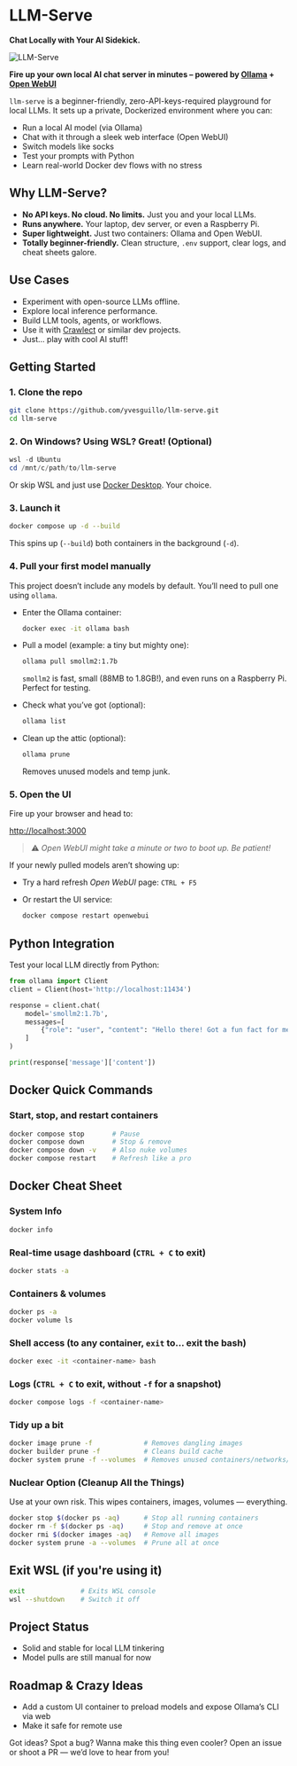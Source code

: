 # LLM-Serve

**Chat Locally with Your AI Sidekick.**

![LLM-Serve](images/llm-serve.avif)

**Fire up your own local AI chat server in minutes – powered by [Ollama](https://ollama.com/) + [Open WebUI](https://github.com/open-webui/open-webui)**

`llm-serve` is a beginner-friendly, zero-API-keys-required playground for local LLMs. It sets up a private, Dockerized environment where you can:

- Run a local AI model (via Ollama)
- Chat with it through a sleek web interface (Open WebUI)
- Switch models like socks
- Test your prompts with Python
- Learn real-world Docker dev flows with no stress

## Why LLM-Serve?

- **No API keys. No cloud. No limits.** Just you and your local LLMs.
- **Runs anywhere.** Your laptop, dev server, or even a Raspberry Pi.
- **Super lightweight.** Just two containers: Ollama and Open WebUI.
- **Totally beginner-friendly.** Clean structure, `.env` support, clear logs, and cheat sheets galore.

## Use Cases

- Experiment with open-source LLMs offline.
- Explore local inference performance.
- Build LLM tools, agents, or workflows.
- Use it with [Crawlect](https://github.com/yvesguillo/crawlect) or similar dev projects.
- Just… play with cool AI stuff!

## Getting Started

### 1. Clone the repo

```bash
git clone https://github.com/yvesguillo/llm-serve.git
cd llm-serve
```

### 2. On Windows? Using **WSL**? Great! (Optional)

```powershell
wsl -d Ubuntu
cd /mnt/c/path/to/llm-serve
```

Or skip WSL and just use [Docker Desktop](https://www.docker.com/products/docker-desktop). Your choice.

### 3. Launch it

```bash
docker compose up -d --build
```

This spins up (`--build`) both containers in the background (`-d`).

### 4. Pull your first model manually

This project doesn’t include any models by default. You’ll need to pull one using `ollama`.

- Enter the Ollama container:

  ```bash
  docker exec -it ollama bash
  ```

- Pull a model (example: a tiny but mighty one):

  ```bash
  ollama pull smollm2:1.7b
  ```

  `smollm2` is fast, small (88MB to 1.8GB!), and even runs on a Raspberry Pi. Perfect for testing.

- Check what you’ve got (optional):

  ```bash
  ollama list
  ```

- Clean up the attic (optional):

  ```bash
  ollama prune
  ```

  Removes unused models and temp junk.

### 5. Open the UI

Fire up your browser and head to:

[http://localhost:3000](http://localhost:3000)

> ⚠️ *Open WebUI might take a minute or two to boot up. Be patient!*

If your newly pulled models aren’t showing up:

- Try a hard refresh *Open WebUI* page: `CTRL + F5`
- Or restart the UI service:

  ```bash
  docker compose restart openwebui
  ```

## Python Integration

Test your local LLM directly from Python:

```python
from ollama import Client
client = Client(host='http://localhost:11434')

response = client.chat(
    model='smollm2:1.7b',
    messages=[
        {"role": "user", "content": "Hello there! Got a fun fact for me?"}
    ]
)

print(response['message']['content'])
```

## Docker Quick Commands

### Start, stop, and restart containers

```bash
docker compose stop       # Pause
docker compose down       # Stop & remove
docker compose down -v    # Also nuke volumes
docker compose restart    # Refresh like a pro
```

## Docker Cheat Sheet

### System Info

```bash
docker info
```

### Real-time usage dashboard (`CTRL + C` to exit)

```bash
docker stats -a
```

### Containers & volumes

```bash
docker ps -a
docker volume ls
```

### Shell access (to any container, `exit` to… exit the bash)

```bash
docker exec -it <container-name> bash
```

### Logs (`CTRL + C` to exit, without `-f` for a snapshot)

```bash
docker compose logs -f <container-name>
```

### Tidy up a bit
```bash
docker image prune -f             # Removes dangling images
docker builder prune -f           # Cleans build cache
docker system prune -f --volumes  # Removes unused containers/networks/images/volumes
```

### Nuclear Option (Cleanup All the Things)

Use at your own risk. This wipes containers, images, volumes — everything.

```bash
docker stop $(docker ps -aq)      # Stop all running containers
docker rm -f $(docker ps -aq)     # Stop and remove at once
docker rmi $(docker images -aq)   # Remove all images
docker system prune -a --volumes  # Prune all at once
```

## Exit WSL (if you're using it)

```bash
exit              # Exits WSL console
wsl --shutdown    # Switch it off
```

## Project Status

- Solid and stable for local LLM tinkering
- Model pulls are still manual for now

## Roadmap & Crazy Ideas

- Add a custom UI container to preload models and expose Ollama’s CLI via web
- Make it safe for remote use

Got ideas? Spot a bug? Wanna make this thing even cooler? Open an issue or shoot a PR — we’d love to hear from you!